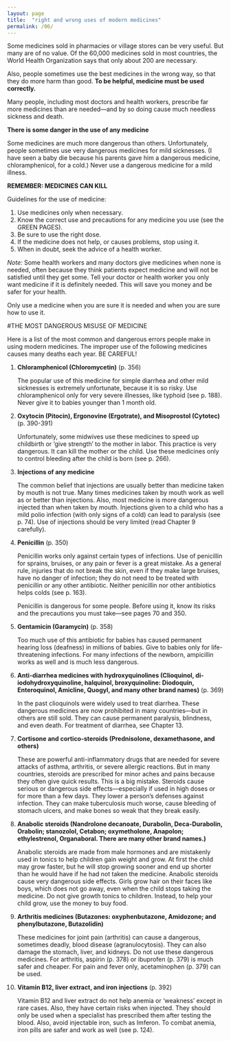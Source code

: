 ```yaml
---
layout: page
title:  "right and wrong uses of modern medicines"
permalink: /06/
---
```

Some medicines sold in pharmacies or village stores can be very useful. But many are of no value. Of the 60,000 medicines sold in most countries, the World Health Organization says that only about 200 are necessary.

Also, people sometimes use the best medicines in the wrong way, so that they do more harm than good. **To be helpful, medicine must be used correctly.**

Many people, including most doctors and health workers, prescribe far more medicines than are needed—and by so doing cause much needless sickness and death.

**There is some danger in the use of any medicine**

Some medicines are much more dangerous than others. Unfortunately, people sometimes use very dangerous medicines for mild sicknesses. (I have seen a baby die because his parents gave him a dangerous medicine, chloramphenicol, for a cold.) Never use a dangerous medicine for a mild illness.

**REMEMBER: MEDICINES CAN KILL**

Guidelines for the use of medicine:

 1. Use medicines only when necessary.
 2. Know the correct use and precautions for any medicine you use (see the GREEN PAGES).
 3. Be sure to use the right dose.
 4. If the medicine does not help, or causes problems, stop using it.
 5. When in doubt, seek the advice of a health worker.

_Note:_ Some health workers and many doctors give medicines when none is needed, often because they think patients expect medicine and will not be satisfied until they get some. Tell your doctor or health worker you only want medicine if it is definitely needed. This will save you money and be safer for your health.

Only use a medicine when you are sure it is needed and when you are sure how to use it.

#THE MOST DANGEROUS MISUSE OF MEDICINE

Here is a list of the most common and dangerous errors people make in using modern medicines. The improper use of the following medicines causes many deaths each year. BE CAREFUL!

  1. **Chloramphenicol (Chloromycetin)** (p. 356)

      The popular use of this medicine for simple diarrhea and other mild sicknesses is extremely unfortunate, because it is so risky. Use chloramphenicol only for very severe illnesses, like typhoid (see p. 188). Never give it to babies younger than 1 month old.

  2. **Oxytocin (Pitocin), Ergonovine (Ergotrate), and Misoprostol (Cytotec)** (p. 390-391)

      Unfortunately, some midwives use these medicines to speed up childbirth or ‘give strength’ to the mother in labor. This practice is very dangerous. It can kill the mother or the child. Use these medicines only to control bleeding after the child is born (see p. 266).

  3. **Injections of any medicine**

      The common belief that injections are usually better than medicine taken by mouth is not true. Many times medicines taken by mouth work as well as or better than injections. Also, most medicine is more dangerous injected than when taken by mouth. Injections given to a child who has a mild polio infection (with only signs of a cold) can lead to paralysis (see p. 74). Use of injections should be very limited (read Chapter 9 carefully).

  4. **Penicillin** (p. 350)

      Penicillin works only against certain types of infections. Use of penicillin for sprains, bruises, or any pain or fever is a great mistake. As a general rule, injuries that do not break the skin, even if they make large bruises, have no danger of infection; they do not need to be treated with penicillin or any other antibiotic. Neither penicillin nor other antibiotics helps colds (see p. 163).

      Penicillin is dangerous for some people. Before using it, know its risks and the precautions you must take—see pages 70 and 350.

  5. **Gentamicin  (Garamycin)** (p. 358)

      Too much use of this antibiotic for babies has caused permanent hearing loss (deafness) in millions of babies. Give to babies only for life-threatening infections. For many infections of the newborn, ampicillin works as well and is much less dangerous.

  6. **Anti-diarrhea medicines with hydroxyquinolines (Clioquinol, di-iodohydroxyquinoline, halquinol, broxyquinoline: Diodoquin, Enteroquinol, Amicline, Quogyl, and many other brand names)** (p. 369)

      In the past clioquinols were widely used to treat diarrhea. These dangerous medicines are now prohibited in many countries—but in others are still sold. They can cause permanent paralysis, blindness, and even death. For treatment of diarrhea, see Chapter 13.

  7. **Cortisone and cortico-steroids (Prednisolone, dexamethasone, and others)**

      These are powerful anti-inflammatory drugs that are needed for severe attacks of asthma, arthritis, or severe allergic reactions. But in many countries, steroids are prescribed for minor aches and pains because they often give quick results. This is a big mistake. Steroids cause serious or dangerous side effects—especially if used in high doses or for more than a few days. They lower a person’s defenses against infection. They can make tuberculosis much worse, cause bleeding of stomach ulcers, and make bones so weak that they break easily.

  8. **Anabolic steroids (Nandrolone decanoate, Durabolin, Deca-Durabolin, Orabolin; stanozolol, Cetabon; oxymetholone, Anapolon; ethylestrenol, Organaboral. There are many other brand names.)**

      Anabolic steroids are made from male hormones and are mistakenly used in tonics to help children gain weight and grow. At first the child may grow faster, but he will stop growing sooner and end up shorter than he would have if he had not taken the medicine. Anabolic steroids cause very dangerous side effects. Girls grow hair on their faces like boys, which does not go away, even when the child stops taking the medicine. Do not give growth tonics to children. Instead, to help your child grow, use the money to buy food.

  9. **Arthritis medicines (Butazones: oxyphenbutazone, Amidozone; and phenylbutazone, Butazolidin)**

      These medicines for joint pain (arthritis) can cause a dangerous, sometimes deadly, blood disease (agranulocytosis). They can also damage the stomach, liver, and kidneys. Do not use these dangerous medicines. For arthritis, aspirin (p. 378) or ibuprofen (p. 379) is much safer and cheaper. For pain and fever only, acetaminophen (p. 379) can be used.

  10. **Vitamin B12, liver extract, and iron injections** (p. 392)

      Vitamin B12 and liver extract do not help anemia or ‘weakness’ except in rare cases. Also, they have certain risks when injected. They should only be used when a specialist has prescribed them after testing the blood. Also, avoid injectable iron, such as Imferon. To combat anemia, iron pills are safer and work as well (see p. 124).
